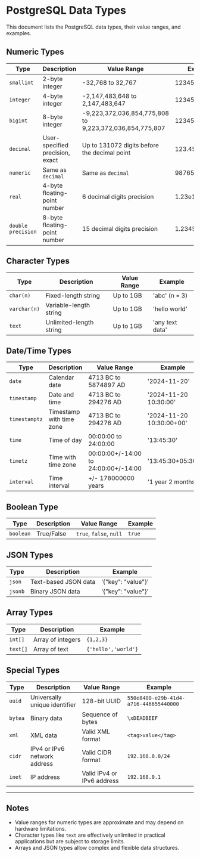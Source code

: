 
# PostgreSQL Data Types

This document lists the PostgreSQL data types, their value ranges, and examples.

## Numeric Types

| Type       | Description                           | Value Range                                             | Example       |
|------------|---------------------------------------|---------------------------------------------------------|---------------|
| `smallint` | 2-byte integer                        | -32,768 to 32,767                                       | 12345         |
| `integer`  | 4-byte integer                        | -2,147,483,648 to 2,147,483,647                         | 123456789     |
| `bigint`   | 8-byte integer                        | -9,223,372,036,854,775,808 to 9,223,372,036,854,775,807 | 1234567890123 |
| `decimal`  | User-specified precision, exact       | Up to 131072 digits before the decimal point            | 123.45        |
| `numeric`  | Same as `decimal`                     | Same as `decimal`                                       | 98765.4321    |
| `real`     | 4-byte floating-point number          | 6 decimal digits precision                              | 1.23e10       |
| `double precision` | 8-byte floating-point number  | 15 decimal digits precision                             | 1.23456789e50 |

## Character Types

| Type           | Description                 | Value Range                  | Example               |
|----------------|-----------------------------|------------------------------|-----------------------|
| `char(n)`      | Fixed-length string         | Up to 1GB                    | 'abc' (n = 3)         |
| `varchar(n)`   | Variable-length string      | Up to 1GB                    | 'hello world'         |
| `text`         | Unlimited-length string     | Up to 1GB                    | 'any text data'       |

## Date/Time Types

| Type           | Description               | Value Range                         | Example               |
|----------------|---------------------------|-------------------------------------|-----------------------|
| `date`         | Calendar date            | 4713 BC to 5874897 AD               | '2024-11-20'          |
| `timestamp`    | Date and time            | 4713 BC to 294276 AD                | '2024-11-20 10:30:00' |
| `timestamptz`  | Timestamp with time zone | 4713 BC to 294276 AD                | '2024-11-20 10:30:00+00' |
| `time`         | Time of day              | 00:00:00 to 24:00:00                | '13:45:30'            |
| `timetz`       | Time with time zone      | 00:00:00+/-14:00 to 24:00:00+/-14:00| '13:45:30+05:30'      |
| `interval`     | Time interval            | +/- 178000000 years                 | '1 year 2 months'     |

## Boolean Type

| Type    | Description  | Value Range           | Example |
|---------|--------------|-----------------------|---------|
| `boolean` | True/False | `true`, `false`, `null` | `true`  |

## JSON Types

| Type      | Description                     | Example                           |
|-----------|---------------------------------|-----------------------------------|
| `json`    | Text-based JSON data           | '{"key": "value"}'               |
| `jsonb`   | Binary JSON data               | '{"key": "value"}'               |

## Array Types

| Type        | Description             | Example                     |
|-------------|-------------------------|-----------------------------|
| `int[]`     | Array of integers       | `{1,2,3}`                   |
| `text[]`    | Array of text           | `{'hello','world'}`         |

## Special Types

| Type        | Description                  | Value Range              | Example |
|-------------|------------------------------|--------------------------|---------|
| `uuid`      | Universally unique identifier | 128-bit UUID             | `550e8400-e29b-41d4-a716-446655440000` |
| `bytea`     | Binary data                  | Sequence of bytes        | `\xDEADBEEF` |
| `xml`       | XML data                     | Valid XML format         | `<tag>value</tag>` |
| `cidr`      | IPv4 or IPv6 network address | Valid CIDR format        | `192.168.0.0/24` |
| `inet`      | IP address                   | Valid IPv4 or IPv6 address | `192.168.0.1` |

---

## Notes
- Value ranges for numeric types are approximate and may depend on hardware limitations.
- Character types like `text` are effectively unlimited in practical applications but are subject to storage limits.
- Arrays and JSON types allow complex and flexible data structures.

